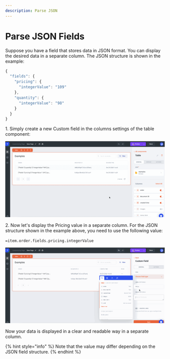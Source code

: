 ```yaml
---
description: Parse JSON
---
```


# Parse JSON Fields

Suppose you have a field that stores data in JSON format. You can display the desired data in a separate column. The JSON structure is shown in the example:&#x20;

```javascript
{
  "fields": {
    "pricing": {
      "integerValue": "109"
    },
    "quantity": {
      "integerValue": "98"
    }
  }
}
```

1\. Simply create a new Custom field in the columns settings of the table component:

![](../../../.gitbook/assets/testgif80.gif)

2\. Now let's display the Pricing value in a separate column. For the JSON structure shown in the example above, you need to use the following value:

`=item.order.fields.pricing.integerValue`

![](../../../.gitbook/assets/testgif81.gif)

Now your data is displayed in a clear and readable way in a separate column.

{% hint style="info" %}
Note that the value may differ depending on the JSON field structure.
{% endhint %}
